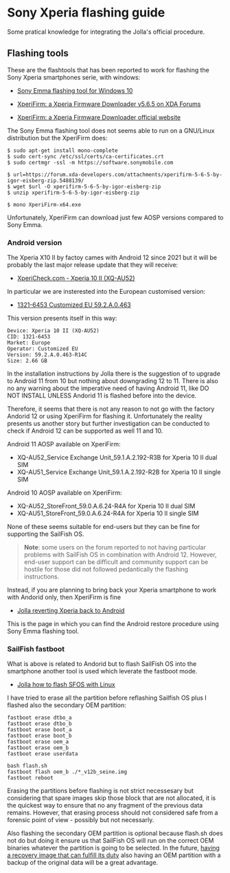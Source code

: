 # Sony Xperia flashing guide

Some pratical knowledge for integrating the Jolla's official procedure.

## Flashing tools

These are the flashtools that has been reported to work for flashing the Sony Xperia smartphones serie, with windows:

* [Sony Emma flashing tool for Windows 10](https://developerworld.wpp.developer.sony.com/file/download/download-the-flash-tool/)

* [XperiFirm: a Xperia Firmware Downloader v5.6.5 on XDA Forums](https://forum.xda-developers.com/t/tool-xperifirm-xperia-firmware-downloader-v5-6-5.2834142/)

* [XperiFirm: a Xperia Firmware Downloader official website](https://xperifirmtool.com/xperifirm-v5-6-5)

The Sony Emma flashing tool does not seems able to run on a GNU/Linux distribution but the XperiFirm does:

```
$ sudo apt-get install mono-complete
$ sudo cert-sync /etc/ssl/certs/ca-certificates.crt
$ sudo certmgr -ssl -m https://software.sonymobile.com

$ url=https://forum.xda-developers.com/attachments/xperifirm-5-6-5-by-igor-eisberg-zip.5488139/
$ wget $url -O xperifirm-5-6-5-by-igor-eisberg-zip
$ unzip xperifirm-5-6-5-by-igor-eisberg-zip

$ mono XperiFirm-x64.exe
```

Unfortunately, XperiFirm can download just few AOSP versions compared to Sony Emma.

### Android version

The Xperia X10 II by factoy cames with Android 12 since 2021 but it will be probably the last major release update that they will receive:

* [XperiCheck.com - Xperia 10 II (XQ-AU52)](https://xpericheck.com/XQ-AU52)

In particular we are insterested into the European customised version:

* [1321-6453 Customized EU 59.2.A.0.463](https://xpericheck.com/XQ-AU52/1321-6453)

This version presents itself in this way:

```
Device: Xperia 10 II (XQ-AU52)
CID: 1321-6453
Market: Europe
Operator: Customized EU
Version: 59.2.A.0.463-R14C
Size: 2.66 GB
```

In the installation instructions by Jolla there is the suggestion of to upgrade to Android 11 from 10 but nothing about downgrading 12 to 11. There is also no any warning about the imperative need of having Android 11, like DO NOT INSTALL UNLESS Andorid 11 is flashed before into the device.

Therefore, it seems that there is not any reason to not go with the factory Andorid 12 or using XperiFirm for flashing it. Unfortunately the reality presents us another story but further investigation can be conducted to check if Android 12 can be supported as well 11 and 10.

Android 11 AOSP available on XperiFirm:

* XQ-AU52_Service Exchange Unit_59.1.A.2.192-R3B for Xperia 10 II dual SIM
* XQ-AU51_Service Exchange Unit_59.1.A.2.192-R2B for Xperia 10 II single SIM

Android 10 AOSP available on XperiFirm:

* XQ-AU52_StoreFront_59.0.A.6.24-R4A for Xperia 10 II dual SIM
* XQ-AU51_StoreFront_59.0.A.6.24-R4A for Xperia 10 II single SIM

None of these seems suitable for end-users but they can be fine for supporting the SailFish OS.

> __Note__: some users on the forum reported to not having particular problems with SailFish OS in combination with Android 12. However, end-user support can be difficult and community support can be hostile for those did not followed pedantically the flashing instructions.

Instead, if you are planning to bring back your Xperia smartphone to work with Andorid only, then XperiFirm is fine

* [Jolla reverting Xperia back to Android](https://docs.sailfishos.org/Support/Help_Articles/Managing_Sailfish_OS/Reinstalling_Sailfish_OS/#reverting-xperia-back-to-android-os)

This is the page in which you can find the Android restore procedure using Sony Emma flashing tool.

### SailFish fastboot

What is above is related to Andorid but to flash SailFish OS into the smartphone another tool is used which leverate the fastboot mode.

* [Jolla how to flash SFOS with Linux](https://jolla.com/how-to-install-sailfish-x-on-xperia-10-ii-on-linux/)

I have tried to erase all the partition before reflashing Sailfish OS plus I flashed also the secondary OEM partition:

```
fastboot erase dtbo_a
fastboot erase dtbo_b
fastboot erase boot_a
fastboot erase boot_b
fastboot erase oem_a
fastboot erase oem_b
fastboot erase userdata

bash flash.sh
fastboot flash oem_b ./*_v12b_seine.img
fastboot reboot
```

Erasing the partitions before flashing is not strict necessesary but considering that spare images skip those block that are not allocated, it is the quickest way to ensure that no any fragment of the previous data remains. However, that erasing process should not considered safe from a forensic point of view - possibly but not necessarly.

Also flashing the secondary OEM partition is optional because flash.sh does not do but doing it ensure us that SailFish OS will run on the correct OEM binaries whatever the partition is going to be selected. In the future, [having a recovery image that can fulfill its duty](../recovery-image-refactoring.md) also having an OEM partition with a backup of the original data will be a great advantage.

